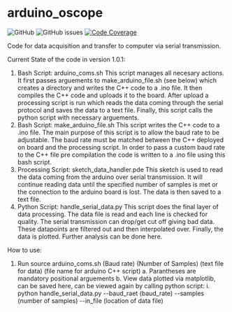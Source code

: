 # arduino_oscope
![GitHub](https://img.shields.io/github/license/mlitton10/arduino_oscope) ![GitHub issues](https://img.shields.io/github/issues/mlitton10/arduino_oscope)
[![Code Coverage](https://img.shields.io/codecov/c/github/mlitton10/arduino_oscope)](https://codecov.io/github/mlitton10/arduino_oscope)

Code for data acquisition and transfer to computer via serial transmission.


Current State of the code in version 1.0.1:

1. Bash Script: arduino_coms.sh
  This script manages all necesary actions. It first passes arguements to make_arduino_file.sh (see below) which creates a directory and writes the C++ code to a .ino file. It then compiles the C++ code and uploads it to the board. After upload a processing script is run which reads the data coming through the serial protocol and saves the data to a text file. Finally, this script calls the python script with necessary arguements.
2. Bash Script: make_arduino_file.sh
  This script writes the C++ code to a .ino file. The main purpose of this script is to allow the baud rate to be adjustable. The baud rate must be matched between the C++ deployed on board and the processing script. In order to pass a custom baud rate to the C++ file pre compilation the code is written to a .ino file using this bash script.
3. Processing Script: sketch_data_handler.pde
  This sketch is used to read the data coming from the arduino over serial transmission. It will continue reading data until the specified number of samples is met or the connection to the arduino board is lost. The data is then saved to a text file.
4. Python Script: handle_serial_data.py
  This script does the final layer of data processing. The data file is read and each line is checked for quality. The serial transmission can drop/get cut off giving bad data. These datapoints are filtered out and then interpolated over. Finally, the data is plotted. Further analysis can be done here.


How to use:
1. Run source arduino_coms.sh (Baud rate) (Number of Samples) (text file for data) (file name for arduino C++ script)
  a. Parantheses are mandatory positional arguements
  b. View data plotted via matplotlib, can be saved here, can be viewed again by calling python script:
    i. python handle_serial_data.py --baud_raet (baud_rate) --samples (number of samples) --in_file (location of data file)
  
